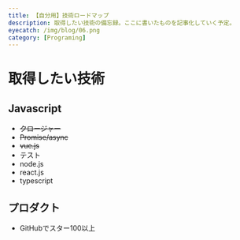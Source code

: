 ```yaml
---
title: 【自分用】技術ロードマップ 
description: 取得したい技術の備忘録。ここに書いたものを記事化していく予定。
eyecatch: /img/blog/06.png
category: [Programing]
---
```


# 取得したい技術

## Javascript

* ~~クロージャー~~
* ~~Promise/async~~
* ~~vue.js~~
* テスト
* node.js
* react.js
* typescript

## プロダクト

* GitHubでスター100以上

